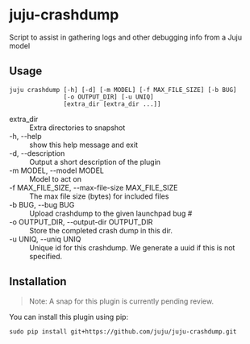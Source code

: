 # juju-crashdump

Script to assist in gathering logs and other debugging info from a Juju model

## Usage

```
juju crashdump [-h] [-d] [-m MODEL] [-f MAX_FILE_SIZE] [-b BUG]
               [-o OUTPUT_DIR] [-u UNIQ]
               [extra_dir [extra_dir ...]]
```

<dl>
<dt>extra_dir</dt>
<dd>Extra directories to snapshot</dd>
<dt>-h, --help</dt>
<dd>show this help message and exit</dd>
<dt>-d, --description</dt>
<dd>Output a short description of the plugin</dd>
<dt>-m MODEL, --model MODEL</dt>
<dd>Model to act on</dd>
<dt>-f MAX_FILE_SIZE, --max-file-size MAX_FILE_SIZE</dt>
<dd>The max file size (bytes) for included files</dd>
<dt>-b BUG, --bug BUG</dt>
<dd>Upload crashdump to the given launchpad bug #</dd>
<dt>-o OUTPUT_DIR, --output-dir OUTPUT_DIR</dt>
<dd>Store the completed crash dump in this dir.</dd>
<dt>-u UNIQ, --uniq UNIQ</dt>
<dd>Unique id for this crashdump. We generate a uuid if this is not specified.</dd>
</dl>


## Installation

> Note: A snap for this plugin is currently pending review.

You can install this plugin using pip:

```
sudo pip install git+https://github.com/juju/juju-crashdump.git
```
